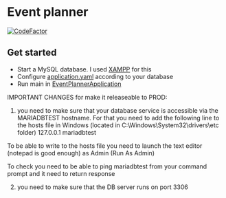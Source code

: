 # Event planner
[![CodeFactor](https://www.codefactor.io/repository/github/dbejo/event-planner/badge/main)](https://www.codefactor.io/repository/github/dbejo/event-planner/overview/main)
## Get started

* Start a MySQL database. I used [XAMPP](https://www.apachefriends.org/hu/index.html) for this
* Configure [application.yaml](/src/main/resources/application.yaml) according to your database
* Run main in [EventPlannerApplication](src/main/java/com/purpleelephant/eventplanner/EventPlannerApplication.java)


IMPORTANT CHANGES for make it releaseable to PROD:
1) you need to make sure that your database service is accessible via the MARIADBTEST hostname.
For that you need to add the following line to the hosts file in Windows (located in C:\Windows\System32\drivers\etc folder)
127.0.0.1	mariadbtest

To be able to write to the hosts file you need to launch the text editor (notepad is good enough) as Admin (Run As Admin)

To check you need to be able to ping mariadbtest from your command prompt and it need to return response

2) you need to make sure that the DB server runs on port 3306

